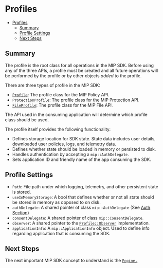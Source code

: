 # Profiles

- [Profiles](#profiles)
    - [Summary](#summary)
    - [Profile Settings](#profile-settings)
    - [Next Steps](#next-steps)

## Summary

The profile is the root class for all operations in the MIP SDK. Before using any of the three APIs, a profile must be created and all future operations will be performed by the profile or by other objects *added* to the profile.

There are three types of profile in the MIP SDK:

- [`Profile`](https://docs.microsoft.com/en-us/azure/information-protection/develop/mip/class_mip_profile): The profile class for the MIP Policy API.
- [`ProtectionProfile`](https://docs.microsoft.com/en-us/azure/information-protection/develop/mip/class_mip_protectionprofile): The profile class for the MIP Protection API.
- [`FileProfile`](https://docs.microsoft.com/en-us/azure/information-protection/develop/mip/class_mip_fileprofile): The profile class for the MIP File API.

The API used in the consuming application will determine which profile class should be used.

The profile itself provides the following functionality:

- Defines storage location for SDK state. State data includes user details, downloaded user policies, logs, and telemetry data.
- Defines whether state should be loaded in memory or persisted to disk.
- Handles authentication by accepting a `mip::AuthDelegate`.
- Sets application ID and friendly name of the app consuming the SDK.

## Profile Settings

- `Path`: File path under which logging, telemetry, and other persistent state is stored.
- `useInMemoryStorage`: A bool that defines whether or not all state should be stored in memory as opposed to on disk.
- `authDelegate`: A shared pointer of class `mip::AuthDelegate` (See [Auth Section]())
- `consentDelegate`: A shared pointer of class `mip::ConsentDelegate`.
- `observer`: A shared pointer to the [`Profile::Observer`]() implementation.
- `applicationInfo`: A `mip::ApplicationInfo` object. Used to define info regarding application that is consuming the SDK.

## Next Steps

The next important MIP SDK concept to understand is the [`Engine.`]()